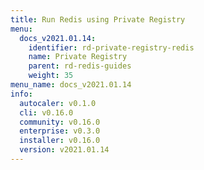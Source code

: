 ```yaml
---
title: Run Redis using Private Registry
menu:
  docs_v2021.01.14:
    identifier: rd-private-registry-redis
    name: Private Registry
    parent: rd-redis-guides
    weight: 35
menu_name: docs_v2021.01.14
info:
  autocaler: v0.1.0
  cli: v0.16.0
  community: v0.16.0
  enterprise: v0.3.0
  installer: v0.16.0
  version: v2021.01.14
---
```


